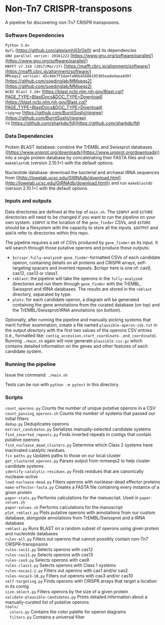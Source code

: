 # Non-Tn7 CRISPR-transposons

A pipeline for discovering non-Tn7 CRISPR transposons.

### Software Dependencies

`Python 3.6+`  
`Opfi` (https://github.com/alexismhill3/Opfi) and its dependencies  
`GNU parallel verion: 20161222` [https://www.gnu.org/software/parallel/](https://www.gnu.org/software/parallel/)  
`MAFFT v7.310 (2017/Mar/17)` [https://mafft.cbrc.jp/alignment/software/](https://mafft.cbrc.jp/alignment/software/)  
`MMseqs2 version: 45c4de7f1daefa06b45688195305eadedaea4d97` [https://github.com/soedinglab/MMseqs2](https://github.com/soedinglab/MMseqs2)  
`NCBI Blast 2.10+` [https://blast.ncbi.nlm.nih.gov/Blast.cgi?PAGE_TYPE=BlastDocs&DOC_TYPE=Download](https://blast.ncbi.nlm.nih.gov/Blast.cgi?PAGE_TYPE=BlastDocs&DOC_TYPE=Download)  
`ripgrep` [https://github.com/BurntSushi/ripgrep](https://github.com/BurntSushi/ripgrep)  
`fd` [https://github.com/sharkdp/fd](https://github.com/sharkdp/fd)  

### Data Dependencies

Protein BLAST database: combine the TrEMBL and Swissprot databases ([https://www.uniprot.org/downloads](https://www.uniprot.org/downloads)) into a single protein database by concatenating their FASTA files and run `makeblastdb` (version 2.10.1+) with the default options.

Nucleotide database: download the bacterial and archaeal tRNA sequences from ([http://lowelab.ucsc.edu/GtRNAdb/download.html](http://lowelab.ucsc.edu/GtRNAdb/download.html)) and run `makeblastdb` (version 2.10.1+) with the default options.

### Inputs and outputs

Data directories are defined at the top of `main.sh`. The `$INPUT` and `$STORE` directories will need to be changed if you want to run the pipeline on your own system. `$INPUT` is the location of the `gene_finder` CSVs, and `$STORE` should be a filesystem with the capacity to store all the inputs. `$OUTPUT` and `$DATA` refer to directories within this repo.

The pipeline requires a set of CSVs produced by `gene_finder` as its input. It will search through those putative operons and produce these outputs:
  - `$crispr.fully-analyzed`: `gene_finder`-formatted CSVs of each candidate operon, containing details on all proteins and CRISPR arrays, self-targeting spacers and inverted repeats. $crispr here is one of: cas9, cas12, cas13 or class1.
  - `reblast`: the pipeline will take the operons in the `fully-analyzed` directories and run them through `gene_finder` with the TrEMBL, Swissprot and tRNA databases. The results are stored in the `reblast` directory, separated by type.
  - `plots`: for each candidate operon, a diagram will be generated containing the gene annotations from the curated database (on top) and the TrEMBL/Swissprot/tRNA annotations (on bottom).

Optionally, after running the pipeline and manually picking systems that merit further examination, create a file named `plausible-operon-ids.txt` in the output directory with the first two values of the operons CSV entries (i.e., formatted like: `contig_accession,start_coordinate..end_coordinate`). Running `./main.sh` again will now generate `plausible.csv.gz` which contains detailed information on the genes and other features of each candidate system.

### Running the pipeline

Issue the command: `./main.sh`  

Tests can be run with `python -m pytest` in this directory.  

### Scripts

`count_operons.py` Counts the number of unique putative operons in a CSV  
`count_passing_operons.sh` Counts the number of systems that passed our initial filters  
`dedup.py` Deduplicates operons  
`extract_candidates.py` Serializes manually-selected candidate systems  
`find_inverted_repeats.py` Finds inverted repeats in contigs that contain putative operons  
`find_nuclease_dead_clusters.py` Determine which Class 2 systems have inactivated catalytic residues  
`fix-paths.py` Updates paths to those on our local cluster  
`get_clustered_operons.py` Parses output from mmseqs2 to help cluster candidate systems  
`identify-catalytic-residues.py` Finds residues that are canonically nuclease-active  
`load-nuclease-dead.py` Filters operons with nuclease-dead effector proteins  
`make-effector-fasta.py` Creates a FASTA file containing every instance of a given protein  
`paper-stats.py` Performs calculations for the manuscript. Used in `paper-values.sh`  
`paper-values.sh` Performs calculations for the manuscript  
`plot_reblast.py` Plots putative operons with annotations from our custom database, alongside annotations from TrEMBL/Swissprot and a tRNA database  
`reblast.py` Runs BLAST on a random subset of operons using given protein and nucleotide databases  
`rules-all.py` Filters out operons that cannot possibly contain non-Tn7 CRISPR-transposons  
`rules-cas12.py` Selects operons with cas12  
`rules-cas13.py` Selects operons with cas13  
`rules-cas9.py` Selects operons with cas9  
`rules-class1.py` Selects operons with Class 1 systems  
`rules-nocas1-2.py` Filters out operons with cas1 and/or cas2  
`rules-nocas3-10.py` Filters out operons with cas3 and/or cas10  
`self-targeting.py` Finds operons with CRISPR arrays that target a location in its contig  
`size-select.py` Filters operons by the size of a given protein  
`validate-plausible-candidates.py` Prints detailed information about a manually-curated list of putative operons  
`tools/`  
`  colors.py` Contains the color palette for operon diagrams  
`  filters.py` Contains a universal filter  
